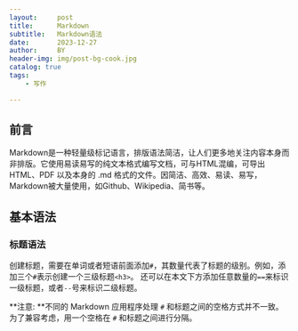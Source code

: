 ```yaml
---
layout:     post
title:      Markdown
subtitle:   Markdown语法
date:       2023-12-27
author:     BY
header-img: img/post-bg-cook.jpg
catalog: true
tags:
    - 写作

---
```


## 前言

Markdown是一种轻量级标记语言，排版语法简洁，让人们更多地关注内容本身而非排版。它使用易读易写的纯文本格式编写文档，可与HTML混编，可导出 HTML、PDF 以及本身的 .md 格式的文件。因简洁、高效、易读、易写，Markdown被大量使用，如Github、Wikipedia、简书等。

## 基本语法

### 标题语法

创建标题，需要在单词或者短语前面添加`#`，其数量代表了标题的级别。例如，添加三个`#`表示创建一个三级标题`<h3>`。
还可以在本文下方添加任意数量的`==`来标识一级标题，或者` -- `号来标识二级标题。

**注意: **不同的 Markdown 应用程序处理 `#` 和标题之间的空格方式并不一致。为了兼容考虑，用一个空格在 `#` 和标题之间进行分隔。